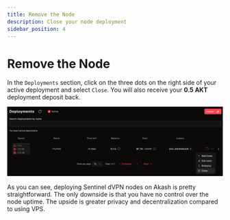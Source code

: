 ```yaml
---
title: Remove the Node
description: Close your node deployment
sidebar_position: 4
---
```


# Remove the Node

In the `Deployments` section, click on the three dots on the right side of your active deployment and select `Close`. You will also receive your **0.5 AKT** deployment deposit back.

![Remove the Node](/img/akash/close.png)

As you can see, deploying Sentinel dVPN nodes on Akash is pretty straightforward. The only downside is that you have no control over the node uptime. The upside is greater privacy and decentralization compared to using VPS.
